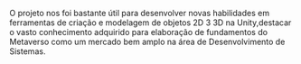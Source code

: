 O projeto nos foi bastante útil para desenvolver novas habilidades em ferramentas de criação e modelagem de objetos 2D 3 3D na Unity,destacar o vasto conhecimento adquirido para elaboração de fundamentos do Metaverso como um mercado bem amplo na área de Desenvolvimento de Sistemas.
